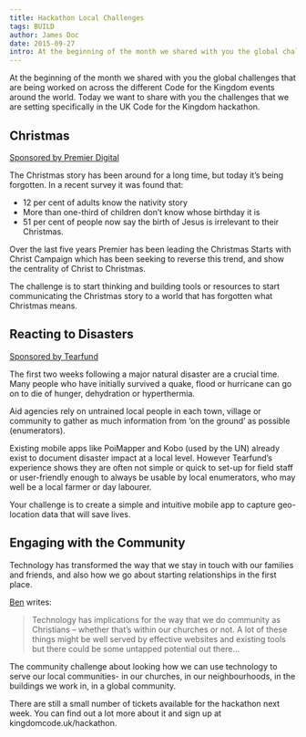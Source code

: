 ```yaml
---
title: Hackathon Local Challenges
tags: BUILD
author: James Doc
date: 2015-09-27
intro: At the beginning of the month we shared with you the global challenges that are being worked on across the different Code for the Kingdom events around the world. Today we want to share with you the challenges that we are setting specifically in the UK Code for the Kingdom hackathon…
---
```


At the beginning of the month we shared with you the global challenges that are being worked on across the different Code for the Kingdom events around the world. Today we want to share with you the challenges that we are setting specifically in the UK Code for the Kingdom hackathon.

## Christmas

[Sponsored by Premier Digital](http://www.premierdigital.org.uk/)

The Christmas story has been around for a long time, but today it’s being forgotten. In a recent survey it was found that:

- 12 per cent of adults know the nativity story
- More than one-third of children don’t know whose birthday it is
- 51 per cent of people now say the birth of Jesus is irrelevant to their Christmas.

Over the last five years Premier has been leading the Christmas Starts with Christ Campaign which has been seeking to reverse this trend, and show the centrality of Christ to Christmas.

The challenge is to start thinking and building tools or resources to start communicating the Christmas story to a world that has forgotten what Christmas means.

## Reacting to Disasters

[Sponsored by Tearfund](http://www.tearfund.org/)

The first two weeks following a major natural disaster are a crucial time. Many people who have initially survived a quake, flood or hurricane can go on to die of hunger, dehydration or hyperthermia.

Aid agencies rely on untrained local people in each town, village or community to gather as much information from ‘on the ground’ as possible (enumerators).

Existing mobile apps like PoiMapper and Kobo (used by the UN) already exist to document disaster impact at a local level. However Tearfund’s experience shows they are often not simple or quick to set-up for field staff or user-friendly enough to always be usable by local enumerators, who may well be a local farmer or day labourer.

Your challenge is to create a simple and intuitive mobile app to capture geo-location data that will save lives.

## Engaging with the Community

Technology has transformed the way that we stay in touch with our families and friends, and also how we go about starting relationships in the first place.

[Ben](http://bm.wel.by/2015/09/02/code-for-the-kingdom-challenge-community/) writes:

> Technology has implications for the way that we do community as Christians – whether that’s within our churches or not. A lot of these things might be well served by effective websites and existing tools but there could be some untapped potential out there…

The community challenge about looking how we can use technology to serve our local communities- in our churches, in our neighbourhoods, in the buildings we work in, in a global community.

There are still a small number of tickets available for the hackathon next week. You can find out a lot more about it and sign up at kingdomcode.uk/hackathon.
